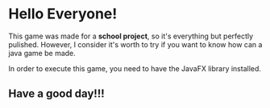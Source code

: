 # Hello Everyone!


This game was made for a **school project**, so it's everything but perfectly pulished. However, I consider it's worth to try if you want to
know how can a java game be made.


In order to execute this game, you need to have the JavaFX library installed.


## **Have a good day!!!**
